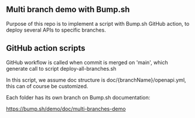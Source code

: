 ## Multi branch demo with Bump.sh

Purpose of this repo is to implement a script
with Bump.sh GitHub action, to deploy several APIs
to specific branches.


## GitHub action scripts

GitHub workflow is called when commit is merged on 'main',
which generate call to script deploy-all-branches.sh

In this script, we assume doc structure is
doc/{branchName}/openapi.yml,
this can of course be customized.

Each folder has its own branch on Bump.sh documentation:

https://bump.sh/demo/doc/multi-branches-demo
